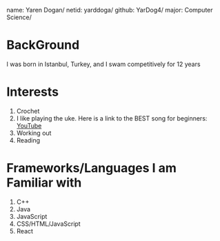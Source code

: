 name: Yaren Dogan/
netid: yarddoga/
github: YarDog4/
major: Computer Science/
# BackGround
I was born in Istanbul, Turkey, and I swam competitively for 12 years
# Interests
1. Crochet
2. I like playing the uke. Here is a link to the BEST song for beginners: [YouTube](https://www.youtube.com/watch?v=eBGIQ7ZuuiU)
3. Working out
4. Reading
# Frameworks/Languages I am Familiar with
1. C++
2. Java
3. JavaScript
4. CSS/HTML/JavaScript
5. React